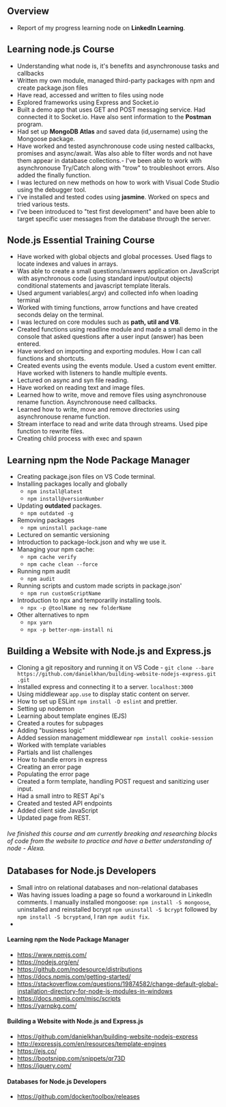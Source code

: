 
## Overview  
- Report of my progress learning node on **LinkedIn Learning**.

## Learning node.js Course

- Understanding what node is, it's benefits and asynchronouse tasks and callbacks
- Written my own module, managed third-party packages with npm and create package.json files
- Have read, accessed and written to files using node
- Explored frameworks using Express and Socket.io
 - Built a demo app that uses GET and POST messaging service. Had connected it to Socket.io. Have also sent information to the **Postman** program. 
-  Had set up **MongoDB Atlas** and saved data (id,username) using the Mongoose package.
- Have worked and tested asynchronouse code using nested callbacks, promises and async/await. Was also able to filter words and not have them appear in database collections.- I've been able to work with asynchronouse Try/Catch along with "trow" to troubleshoot errors. Also added the finally function.
- I was lectured on new methods on how to work with Visual Code Studio using the debugger tool. 
- I've installed and tested codes using **jasmine**. Worked on specs and tried various tests.
- I've been introduced to "test first development" and have been able to target specific user messages from the database through the server. 

## Node.js Essential Training Course

- Have worked with global objects and global processes.  Used flags to locate indexes and values in arrays. 
- Was able to create a small questions/answers application on JavaScript with asynchronous code (using standard input/output objects)  conditional statements and javascript template literals.
- Used argument variables(.argv) and collected info when loading terminal
- Worked with timing functions, arrow functions and have created seconds delay on the terminal. 
- I was lectured on core modules such as **path, util and V8**. 
- Created functions using readline module and made a small demo in the console that asked questions after a user input (answer) has been entered.
- Have worked on importing and exporting modules. How I can call functions and shortcuts.
- Created events using the events module. Used a custom event emitter. Have worked with listeners to handle multiple events. 
- Lectured on async and syn file reading.
- Have worked on reading text and image files. 
- Learned how to write, move and remove files using asynchronouse rename function. Asynchronouse need callbacks. 
- Learned how to write, move and remove directories using asynchronouse rename function.
- Stream interface to read and write data through streams. Used pipe function to rewrite files. 
- Creating child process with exec and spawn

## Learning npm the Node Package Manager
- Creating package.json files on VS Code terminal.
- Installing packages locally and globally
   - `npm install@latest`
   - `npm install@versionNumber`
- Updating **outdated** packages. 
   - `npm outdated -g`
- Removing packages 
   - `npm uninstall package-name`
- Lectured on semantic versioning
- Introduction to package-lock.json and why we use it.
- Managing your npm cache:
   - `npm cache verify`
   - `npm cache clean --force`
 - Running npm audit
   - `npm audit`
  - Running scripts and custom made scripts in package.json'
    - `npm run customScriptName`
  - Introduction to npx and temporarilly installing tools.
    - `npx -p @toolName ng new folderName`
  - Other alternatives to npm
    - `npx yarn`
    - `npx -p better-npm-install ni `

## Building a Website with Node.js and Express.js
- Cloning a git repository and running it on VS  Code  - `git clone --bare https://github.com/danielkhan/building-website-nodejs-express.git .git `
- Installed express and connecting it to a server. `localhost:3000`
- Using middlewear `app.use` to display static content on server. 
- How to set up ESLint `npm install -D eslint` and prettier.
- Setting up nodemon
- Learning about template engines (EJS)
- Created a routes for subpages
- Adding "business logic"
- Added session management middlewear `npm install cookie-session`
- Worked with template variables
- Partials and list challenges
- How to handle errors in express 
- Creating an error page 
- Populating the error page
- Created a form template, handling POST request and sanitizing user input.
- Had a small intro to REST Api's 
- Created and tested API endpoints
- Added client side JavaScript
- Updated page from REST. 

###### *Ive finished this course and am currently breaking and researching blocks of code from the website to practice and have a better understanding of node - Alexa.*

## Databases for Node.js Developers
- Small intro on relational databases and non-relational databases
- Was having issues loading a page so found a workaround in LinkedIn comments. 
I manually installed mongoose: `npm install -S mongoose`, uninstalled and reinstalled bcrypt `npm uninstall -S bcrypt` followed by `npm install -S bcryptand`, I ran `npm audit fix`.
- 
#### Learning npm the Node Package Manager
- https://www.npmjs.com/
- https://nodejs.org/en/
- https://github.com/nodesource/distributions
- https://docs.npmjs.com/getting-started/
- https://stackoverflow.com/questions/19874582/change-default-global-installation-directory-for-node-js-modules-in-windows
- https://docs.npmjs.com/misc/scripts
- https://yarnpkg.com/

#### Building a Website with Node.js and Express.js
- https://github.com/danielkhan/building-website-nodejs-express
- http://expressjs.com/en/resources/template-engines
- https://ejs.co/
- https://bootsnipp.com/snippets/qr73D
- https://jquery.com/

#### Databases for Node.js Developers
- https://github.com/docker/toolbox/releases
```

```
